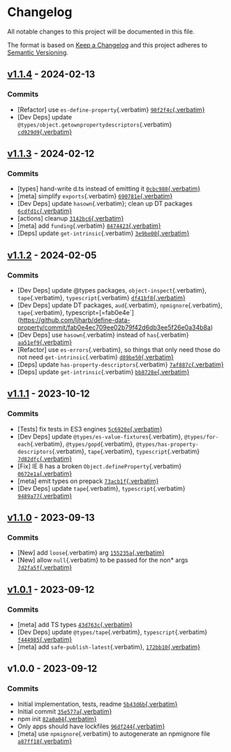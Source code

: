 # Changelog

All notable changes to this project will be documented in this file.

The format is based on [Keep a
Changelog](https://keepachangelog.com/en/1.0.0/) and this project
adheres to [Semantic Versioning](https://semver.org/spec/v2.0.0.html).

## [v1.1.4](https://github.com/ljharb/define-data-property/compare/v1.1.3...v1.1.4) - 2024-02-13

### Commits

- \[Refactor\] use `es-define-property`{.verbatim}
  [`90f2f4c`{.verbatim}](https://github.com/ljharb/define-data-property/commit/90f2f4cc20298401e71c28e1e08888db12021453)
- \[Dev Deps\] update
  `@types/object.getownpropertydescriptors`{.verbatim}
  [`cd929d9`{.verbatim}](https://github.com/ljharb/define-data-property/commit/cd929d9a04f5f2fdcfa9d5be140940b91a083153)

## [v1.1.3](https://github.com/ljharb/define-data-property/compare/v1.1.2...v1.1.3) - 2024-02-12

### Commits

- \[types\] hand-write d.ts instead of emitting it
  [`0cbc988`{.verbatim}](https://github.com/ljharb/define-data-property/commit/0cbc988203c105f2d97948327c7167ebd33bd318)
- \[meta\] simplify `exports`{.verbatim}
  [`690781e`{.verbatim}](https://github.com/ljharb/define-data-property/commit/690781eed28bbf2d6766237efda0ba6dd591609e)
- \[Dev Deps\] update `hasown`{.verbatim}; clean up DT packages
  [`6cdfd1c`{.verbatim}](https://github.com/ljharb/define-data-property/commit/6cdfd1cb2d91d791bfd18cda5d5cab232fd5d8fc)
- \[actions\] cleanup
  [`3142bc6`{.verbatim}](https://github.com/ljharb/define-data-property/commit/3142bc6a4bc406a51f5b04f31e98562a27f35ffd)
- \[meta\] add `funding`{.verbatim}
  [`8474423`{.verbatim}](https://github.com/ljharb/define-data-property/commit/847442391a79779af3e0f1bf0b5bb923552b7804)
- \[Deps\] update `get-intrinsic`{.verbatim}
  [`3e9be00`{.verbatim}](https://github.com/ljharb/define-data-property/commit/3e9be00e07784ba34e7c77d8bc0fdbc832ad61de)

## [v1.1.2](https://github.com/ljharb/define-data-property/compare/v1.1.1...v1.1.2) - 2024-02-05

### Commits

- \[Dev Deps\] update @types packages, `object-inspect`{.verbatim},
  `tape`{.verbatim}, `typescript`{.verbatim}
  [`df41bf8`{.verbatim}](https://github.com/ljharb/define-data-property/commit/df41bf84ca3456be6226055caab44e38e3a7fd2f)
- \[Dev Deps\] update DT packages, `aud`{.verbatim},
  `npmignore`{.verbatim}, `tape`{.verbatim},
  typescript=\[=fab0e4e\`\](<https://github.com/ljharb/define-data-property/commit/fab0e4ec709ee02b79f42d6db3ee5f26e0a34b8a>)
- \[Dev Deps\] use `hasown`{.verbatim} instead of `has`{.verbatim}
  [`aa51ef9`{.verbatim}](https://github.com/ljharb/define-data-property/commit/aa51ef93f6403d49d9bb72a807bcdb6e418978c0)
- \[Refactor\] use `es-errors`{.verbatim}, so things that only need
  those do not need `get-intrinsic`{.verbatim}
  [`d89be50`{.verbatim}](https://github.com/ljharb/define-data-property/commit/d89be50571175888d391238605122679f7e65ffc)
- \[Deps\] update `has-property-descriptors`{.verbatim}
  [`7af887c`{.verbatim}](https://github.com/ljharb/define-data-property/commit/7af887c9083b59b195b0079e04815cfed9fcee2b)
- \[Deps\] update `get-intrinsic`{.verbatim}
  [`bb8728e`{.verbatim}](https://github.com/ljharb/define-data-property/commit/bb8728ec42cd998505a7157ae24853a560c20646)

## [v1.1.1](https://github.com/ljharb/define-data-property/compare/v1.1.0...v1.1.1) - 2023-10-12

### Commits

- \[Tests\] fix tests in ES3 engines
  [`5c6920e`{.verbatim}](https://github.com/ljharb/define-data-property/commit/5c6920edd1f52f675b02f417e539c28135b43f94)
- \[Dev Deps\] update `@types/es-value-fixtures`{.verbatim},
  `@types/for-each`{.verbatim}, `@types/gopd`{.verbatim},
  `@types/has-property-descriptors`{.verbatim}, `tape`{.verbatim},
  `typescript`{.verbatim}
  [`7d82dfc`{.verbatim}](https://github.com/ljharb/define-data-property/commit/7d82dfc20f778b4465bba06335dd53f6f431aea3)
- \[Fix\] IE 8 has a broken `Object.defineProperty`{.verbatim}
  [`0672e1a`{.verbatim}](https://github.com/ljharb/define-data-property/commit/0672e1af2a9fcc787e7c23b96dea60d290df5548)
- \[meta\] emit types on prepack
  [`73acb1f`{.verbatim}](https://github.com/ljharb/define-data-property/commit/73acb1f903c21b314ec7156bf10f73c7910530c0)
- \[Dev Deps\] update `tape`{.verbatim}, `typescript`{.verbatim}
  [`9489a77`{.verbatim}](https://github.com/ljharb/define-data-property/commit/9489a7738bf2ecf0ac71d5b78ec4ca6ad7ba0142)

## [v1.1.0](https://github.com/ljharb/define-data-property/compare/v1.0.1...v1.1.0) - 2023-09-13

### Commits

- \[New\] add `loose`{.verbatim} arg
  [`155235a`{.verbatim}](https://github.com/ljharb/define-data-property/commit/155235a4c4d7741f6de01cd87c99599a56654b72)
- \[New\] allow `null`{.verbatim} to be passed for the non\* args
  [`7d2fa5f`{.verbatim}](https://github.com/ljharb/define-data-property/commit/7d2fa5f06be0392736c13b126f7cd38979f34792)

## [v1.0.1](https://github.com/ljharb/define-data-property/compare/v1.0.0...v1.0.1) - 2023-09-12

### Commits

- \[meta\] add TS types
  [`43d763c`{.verbatim}](https://github.com/ljharb/define-data-property/commit/43d763c6c883f652de1c9c02ef6216ee507ffa69)
- \[Dev Deps\] update `@types/tape`{.verbatim}, `typescript`{.verbatim}
  [`f444985`{.verbatim}](https://github.com/ljharb/define-data-property/commit/f444985811c36f3e6448a03ad2f9b7898917f4c7)
- \[meta\] add `safe-publish-latest`{.verbatim},
  [`172bb10`{.verbatim}](https://github.com/ljharb/define-data-property/commit/172bb10890896ebb160e64398f6ee55760107bee)

## v1.0.0 - 2023-09-12

### Commits

- Initial implementation, tests, readme
  [`5b43d6b`{.verbatim}](https://github.com/ljharb/define-data-property/commit/5b43d6b44e675a904810467a7d4e0adb7efc3196)
- Initial commit
  [`35e577a`{.verbatim}](https://github.com/ljharb/define-data-property/commit/35e577a6ba59a98befa97776d70d90f3bea9009d)
- npm init
  [`82a0a04`{.verbatim}](https://github.com/ljharb/define-data-property/commit/82a0a04a321ca7de220af02d41e2745e8a9962ed)
- Only apps should have lockfiles
  [`96df244`{.verbatim}](https://github.com/ljharb/define-data-property/commit/96df244a3c6f426f9a2437be825d1c6f5dd7158e)
- \[meta\] use `npmignore`{.verbatim} to autogenerate an npmignore file
  [`a87ff18`{.verbatim}](https://github.com/ljharb/define-data-property/commit/a87ff18cb79e14c2eb5720486c4759fd9a189375)
